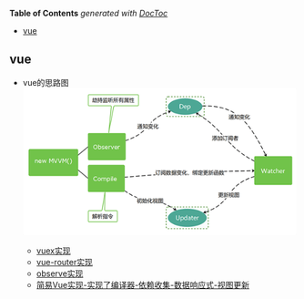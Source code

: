 <!-- START doctoc generated TOC please keep comment here to allow auto update -->
<!-- DON'T EDIT THIS SECTION, INSTEAD RE-RUN doctoc TO UPDATE -->
**Table of Contents**  *generated with [DocToc](https://github.com/thlorenz/doctoc)*

- [vue](#vue)

<!-- END doctoc generated TOC please keep comment here to allow auto update -->

## vue
- vue的思路图
  ![思路图](images/vue-laotu1.png)

  - [vuex实现](vuex.md)
  - [vue-router实现](vue-router.md)
  - [observe实现](分析defineReactive函数并实现数据劫持函数observe.md)
  - [简易Vue实现-实现了编译器-依赖收集-数据响应式-视图更新](Vue-Observer+Compile+Watcher-Dep.md)
